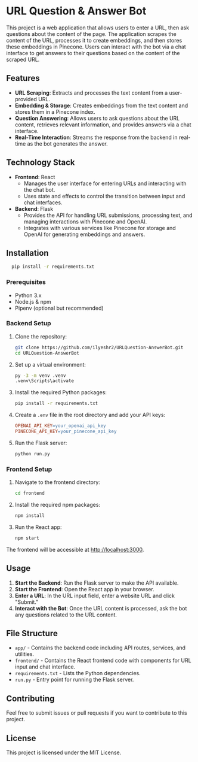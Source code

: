 # URL Question & Answer Bot

This project is a web application that allows users to enter a URL, then ask questions about the content of the page. The application scrapes the content of the URL, processes it to create embeddings, and then stores these embeddings in Pinecone. Users can interact with the bot via a chat interface to get answers to their questions based on the content of the scraped URL.

## Features

- **URL Scraping**: Extracts and processes the text content from a user-provided URL.
- **Embedding & Storage**: Creates embeddings from the text content and stores them in a Pinecone index.
- **Question Answering**: Allows users to ask questions about the URL content, retrieves relevant information, and provides answers via a chat interface.
- **Real-Time Interaction**: Streams the response from the backend in real-time as the bot generates the answer.

## Technology Stack

- **Frontend**: React
  - Manages the user interface for entering URLs and interacting with the chat bot.
  - Uses state and effects to control the transition between input and chat interfaces.
- **Backend**: Flask
  - Provides the API for handling URL submissions, processing text, and managing interactions with Pinecone and OpenAI.
  - Integrates with various services like Pinecone for storage and OpenAI for generating embeddings and answers.

## Installation


  ```bash
    pip install -r requirements.txt
  ```

    
### Prerequisites

- Python 3.x
- Node.js & npm
- Pipenv (optional but recommended)

### Backend Setup

1. Clone the repository:

    ```bash
    git clone https://github.com/ilyeshr2/URLQuestion-AnswerBot.git
    cd URLQuestion-AnswerBot
    ```

2. Set up a virtual environment:

    ```bash
    py -3 -m venv .venv
    .venv\Scripts\activate
    ```

3. Install the required Python packages:

    ```bash
    pip install -r requirements.txt
    ```

4. Create a `.env` file in the root directory and add your API keys:

    ```makefile
    OPENAI_API_KEY=your_openai_api_key
    PINECONE_API_KEY=your_pinecone_api_key
    ```

5. Run the Flask server:

    ```bash
    python run.py
    ```

### Frontend Setup

1. Navigate to the frontend directory:

    ```bash
    cd frontend
    ```

2. Install the required npm packages:

    ```bash
    npm install
    ```

3. Run the React app:

    ```bash
    npm start
    ```

The frontend will be accessible at [http://localhost:3000](http://localhost:3000).

## Usage

1. **Start the Backend**: Run the Flask server to make the API available.
2. **Start the Frontend**: Open the React app in your browser.
3. **Enter a URL**: In the URL input field, enter a website URL and click "Submit."
4. **Interact with the Bot**: Once the URL content is processed, ask the bot any questions related to the URL content.

## File Structure

- `app/` - Contains the backend code including API routes, services, and utilities.
- `frontend/` - Contains the React frontend code with components for URL input and chat interface.
- `requirements.txt` - Lists the Python dependencies.
- `run.py` - Entry point for running the Flask server.

## Contributing

Feel free to submit issues or pull requests if you want to contribute to this project.

## License

This project is licensed under the MIT License.
